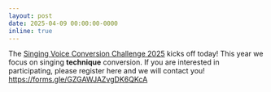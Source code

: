 ```yaml
---
layout: post
date: 2025-04-09 00:00:00-0000
inline: true
---
```


The [Singing Voice Conversion Challenge 2025](https://vc-challenge.org/) kicks off today! This year we focus on singing **technique** conversion. If you are interested in participating, please register here and we will contact you! https://forms.gle/GZGAWJAZvgDK6QKcA